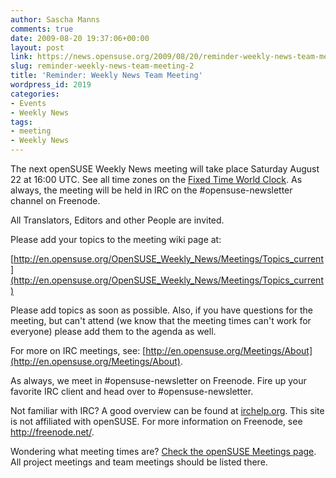 ```yaml
---
author: Sascha Manns
comments: true
date: 2009-08-20 19:37:06+00:00
layout: post
link: https://news.opensuse.org/2009/08/20/reminder-weekly-news-team-meeting-2/
slug: reminder-weekly-news-team-meeting-2
title: 'Reminder: Weekly News Team Meeting'
wordpress_id: 2019
categories:
- Events
- Weekly News
tags:
- meeting
- Weekly News
---
```


The next openSUSE Weekly News meeting will take place Saturday August 22 at 16:00 UTC. See all time zones on the [Fixed Time World Clock](http://www.timeanddate.com/worldclock/fixedtime.html?month=8&day=22&year=2009&hour=16&min=0&sec=0&p1=0). As always, the meeting will be held in IRC on the #opensuse-newsletter channel on Freenode.

All Translators, Editors and other People are invited.

Please add your topics to the meeting wiki page at:

[http://en.opensuse.org/OpenSUSE_Weekly_News/Meetings/Topics_current](http://en.opensuse.org/OpenSUSE_Weekly_News/Meetings/Topics_current)

Please add topics as soon as possible. Also, if you have questions for the meeting, but can't attend (we know that the meeting times can't work for everyone) please add them to the agenda as well.

For more on IRC meetings, see: [http://en.opensuse.org/Meetings/About](http://en.opensuse.org/Meetings/About).

As always, we meet in #opensuse-newsletter on Freenode. Fire up your favorite IRC client and head over to #opensuse-newsletter.

Not familiar with IRC? A good overview can be found at [irchelp.org](http://www.irchelp.org/). This site is not affiliated with openSUSE. For more information on Freenode, see http://freenode.net/.

Wondering what meeting times are? [Check the openSUSE Meetings page](http://en.opensuse.org/Meetings). All project meetings and team meetings should be listed there.
